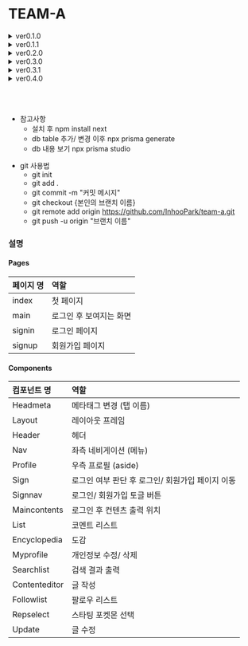 # TEAM-A

<details>
<summary> ver0.1.0 </summary>
    * first upload <br />
</details>
<details>
<summary> ver0.1.1 </summary>
    * encyclopedia update  <br />
    * follow/ followlist add <br />
    * maincon.module / myprofile css update <br />
</details>

<details>
<summary> ver0.2.0 </summary>
    * list add, remove, modify <br />
    * starting pokemon select page <br />
</details>

<details>
<summary> ver0.3.0 </summary>
    * followlist / list_categories <br />
</details>

<details>
<summary> ver0.3.1 </summary>
    * follow fix <br />
    * css fix <br />
</details>

<details>
<summary> ver0.4.0 </summary>
    * favorite(like) <br />
    * trend(rank) <br />
</details>

<br /><br />
+ 참고사항
  + 설치 후 npm install next
  + db table 추가/ 변경 이후 npx prisma generate 
  + db 내용 보기 npx prisma studio

* git 사용법
  * git init
  * git add .
  * git commit -m "커밋 메시지"
  * git checkout {본인의 브랜치 이름}
  * git remote add origin https://github.com/InhooPark/team-a.git
  * git push -u origin "브랜치 이름"




### 설명

#### Pages
|페이지 명|역할|
|:---|:---|
|index|첫 페이지|
|main|로그인 후 보여지는 화면|
|signin|로그인 페이지|
|signup|회원가입 페이지|
#### Components
|컴포넌트 명|역할|
|:---|:---|
|Headmeta|메타태그 변경 (탭 이름)|
|Layout|레이아웃 프레임|
|Header|헤더|
|Nav|좌측 네비게이션 (메뉴)|
|Profile|우측 프로필 (aside)|
|Sign|로그인 여부 판단 후 로그인/ 회원가입 페이지 이동|
|Signnav|로그인/ 회원가입 토글 버튼|
|Maincontents|로그인 후 컨텐츠 출력 위치|
|List|코멘트 리스트|
|Encyclopedia|도감|
|Myprofile|개인정보 수정/ 삭제|
|Searchlist|검색 결과 출력|
|Contenteditor|글 작성|
|Followlist|팔로우 리스트|
|Repselect|스타팅 포켓몬 선택|
|Update|글 수정|
